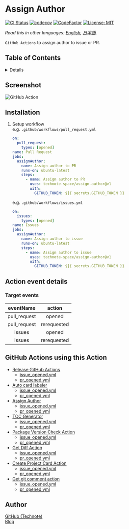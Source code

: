 # Assign Author

[![CI Status](https://github.com/technote-space/assign-author/workflows/CI/badge.svg)](https://github.com/technote-space/assign-author/actions)
[![codecov](https://codecov.io/gh/technote-space/assign-author/branch/master/graph/badge.svg)](https://codecov.io/gh/technote-space/assign-author)
[![CodeFactor](https://www.codefactor.io/repository/github/technote-space/assign-author/badge)](https://www.codefactor.io/repository/github/technote-space/assign-author)
[![License: MIT](https://img.shields.io/badge/License-MIT-blue.svg)](https://github.com/technote-space/assign-author/blob/master/LICENSE)

*Read this in other languages: [English](README.md), [日本語](README.ja.md).*

`GitHub Actions` to assign author to issue or PR.  

## Table of Contents

<!-- START doctoc generated TOC please keep comment here to allow auto update -->
<!-- DON'T EDIT THIS SECTION, INSTEAD RE-RUN doctoc TO UPDATE -->
<details>
<summary>Details</summary>

- [Screenshot](#screenshot)
- [Installation](#installation)
- [Action event details](#action-event-details)
  - [Target events](#target-events)
- [GitHub Actions using this Action](#github-actions-using-this-action)
- [Author](#author)

</details>
<!-- END doctoc generated TOC please keep comment here to allow auto update -->

## Screenshot
![GitHub Action](https://raw.githubusercontent.com/technote-space/assign-author/images/screenshot.gif)

## Installation
1. Setup workflow  
   e.g. `.github/workflows/pull_request.yml`
   ```yaml
   on:
     pull_request:
       types: [opened]
   name: Pull Request
   jobs:
     assignAuthor:
       name: Assign author to PR
       runs-on: ubuntu-latest
       steps:
         - name: Assign author to PR
           uses: technote-space/assign-author@v1
           with:
             GITHUB_TOKEN: ${{ secrets.GITHUB_TOKEN }}
   ```
   e.g. `.github/workflows/issues.yml`
   ```yaml
   on:
     issues:
       types: [opened]
   name: Issues
   jobs:
     assignAuthor:
       name: Assign author to issue
       runs-on: ubuntu-latest
       steps:
         - name: Assign author to issue
           uses: technote-space/assign-author@v1
           with:
             GITHUB_TOKEN: ${{ secrets.GITHUB_TOKEN }}
   ```

## Action event details
### Target events
| eventName | action |
|:---:|:---:|
|pull_request|opened|
|pull_request|rerequested|
|issues|opened|
|issues|rerequested|

## GitHub Actions using this Action
- [Release GitHub Actions](https://github.com/technote-space/release-github-actions)
  - [issue_opened.yml](https://github.com/technote-space/release-github-actions/blob/master/.github/workflows/issue_opened.yml)
  - [pr_opened.yml](https://github.com/technote-space/release-github-actions/blob/master/.github/workflows/pr_opened.yml)
- [Auto card labeler](https://github.com/technote-space/auto-card-labeler)
  - [issue_opened.yml](https://github.com/technote-space/auto-card-labeler/blob/master/.github/workflows/issue_opened.yml)
  - [pr_opened.yml](https://github.com/technote-space/auto-card-labeler/blob/master/.github/workflows/pr_opened.yml)
- [Assign Author](https://github.com/technote-space/assign-author)
  - [issue_opened.yml](https://github.com/technote-space/assign-author/blob/master/.github/workflows/issue_opened.yml)
  - [pr_opened.yml](https://github.com/technote-space/assign-author/blob/master/.github/workflows/pr_opened.yml)
- [TOC Generator](https://github.com/technote-space/toc-generator)
  - [issue_opened.yml](https://github.com/technote-space/toc-generator/blob/master/.github/workflows/issue_opened.yml)
  - [pr_opened.yml](https://github.com/technote-space/toc-generator/blob/master/.github/workflows/pr_opened.yml)
- [Package Version Check Action](https://github.com/technote-space/package-version-check-action)
  - [issue_opened.yml](https://github.com/technote-space/package-version-check-action/blob/master/.github/workflows/issue_opened.yml)
  - [pr_opened.yml](https://github.com/technote-space/package-version-check-action/blob/master/.github/workflows/pr_opened.yml)
- [Get Diff Action](https://github.com/technote-space/get-diff-action)
  - [issue_opened.yml](https://github.com/technote-space/get-diff-action/blob/master/.github/workflows/issue_opened.yml)
  - [pr_opened.yml](https://github.com/technote-space/get-diff-action/blob/master/.github/workflows/pr_opened.yml)
- [Create Project Card Action](https://github.com/technote-space/create-project-card-action)
  - [issue_opened.yml](https://github.com/technote-space/create-project-card-action/blob/master/.github/workflows/issue_opened.yml)
  - [pr_opened.yml](https://github.com/technote-space/create-project-card-action/blob/master/.github/workflows/pr_opened.yml)
- [Get git comment action](https://github.com/technote-space/get-git-comment-action)
  - [issue_opened.yml](https://github.com/technote-space/get-git-comment-action/blob/master/.github/workflows/issue_opened.yml)
  - [pr_opened.yml](https://github.com/technote-space/get-git-comment-action/blob/master/.github/workflows/pr_opened.yml)

## Author
[GitHub (Technote)](https://github.com/technote-space)  
[Blog](https://technote.space)
